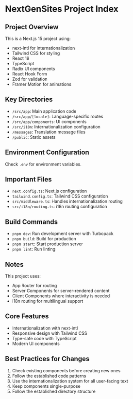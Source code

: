 # NextGenSites Project Index

## Project Overview
This is a Next.js 15 project using:
- next-intl for internationalization
- Tailwind CSS for styling
- React 19
- TypeScript
- Radix UI components
- React Hook Form
- Zod for validation
- Framer Motion for animations

## Key Directories
- `/src/app`: Main application code
- `/src/app/[locale]`: Language-specific routes
- `/src/app/components`: UI components
- `/src/i18n`: Internationalization configuration
- `/messages`: Translation message files
- `/public`: Static assets

## Environment Configuration
Check `.env` for environment variables.

## Important Files
- `next.config.ts`: Next.js configuration
- `tailwind.config.ts`: Tailwind CSS configuration
- `src/middleware.ts`: Handles internationalization routing
- `src/i18n/routing.ts`: i18n routing configuration

## Build Commands
- `pnpm dev`: Run development server with Turbopack
- `pnpm build`: Build for production
- `pnpm start`: Start production server
- `pnpm lint`: Run linting

## Notes
This project uses:
- App Router for routing
- Server Components for server-rendered content
- Client Components where interactivity is needed
- i18n routing for multilingual support

## Core Features
- Internationalization with next-intl
- Responsive design with Tailwind CSS
- Type-safe code with TypeScript
- Modern UI components

## Best Practices for Changes
1. Check existing components before creating new ones
2. Follow the established code patterns
3. Use the internationalization system for all user-facing text
4. Keep components single-purpose
5. Follow the established directory structure 

